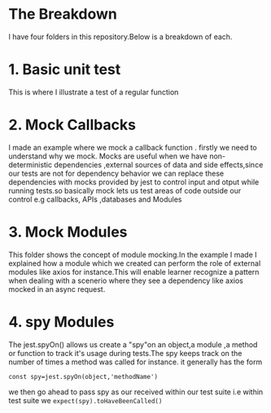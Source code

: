 # The Breakdown
I have four folders in this repository.Below is a
breakdown of each.

# 1. Basic unit test
This is where I illustrate a test of a regular function

#  2. Mock Callbacks
I made an example where we mock a callback function . 
firstly we need to understand why we mock. Mocks are useful 
when we have non-deterministic dependencies ,external sources
of data and side effects,since  our tests are not for dependency
behavior we can replace these dependencies with mocks provided
by jest to control input and otput while running tests.so basically
mock lets us test  areas of code outside our control e.g callbacks,
APIs ,databases and Modules

#  3. Mock Modules
This folder shows the concept of module mocking.In the example I made
I explained how a module which we created can perform the role of external
modules like axios for instance.This will enable learner recognize a pattern 
when dealing with a scenerio where they see a dependency like axios mocked 
in an async request.

# 4. spy Modules
The jest.spyOn() allows us create a "spy"on an object,a module ,a method or 
function to track it's usage during tests.The spy keeps track on the number of 
times a method was called for instance.
it  generally has the form

```
const spy=jest.spyOn(object,'methodName')
```
we then go ahead to pass spy as our received within our test suite
i.e within test suite  we `expect(spy).toHaveBeenCalled()`
